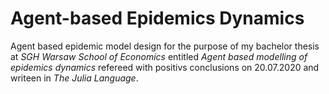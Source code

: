 # Agent-based Epidemics Dynamics

Agent based epidemic model design for the purpose of my bachelor thesis at *SGH Warsaw School of Economics* entitled *Agent based modelling of epidemics dynamics* refereed with positivs conclusions on 20.07.2020 and writeen in *The Julia Language*.
